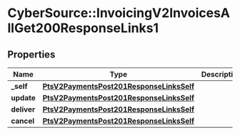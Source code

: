 # CyberSource::InvoicingV2InvoicesAllGet200ResponseLinks1

## Properties
Name | Type | Description | Notes
------------ | ------------- | ------------- | -------------
**_self** | [**PtsV2PaymentsPost201ResponseLinksSelf**](PtsV2PaymentsPost201ResponseLinksSelf.md) |  | [optional] 
**update** | [**PtsV2PaymentsPost201ResponseLinksSelf**](PtsV2PaymentsPost201ResponseLinksSelf.md) |  | [optional] 
**deliver** | [**PtsV2PaymentsPost201ResponseLinksSelf**](PtsV2PaymentsPost201ResponseLinksSelf.md) |  | [optional] 
**cancel** | [**PtsV2PaymentsPost201ResponseLinksSelf**](PtsV2PaymentsPost201ResponseLinksSelf.md) |  | [optional] 


